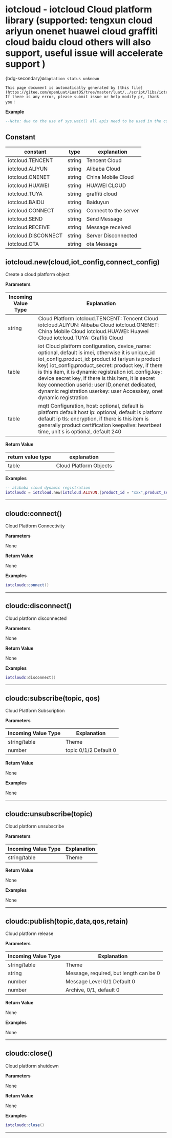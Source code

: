 # iotcloud - iotcloud Cloud platform library (supported: tengxun cloud ariyun onenet huawei cloud graffiti cloud baidu cloud others will also support, useful issue will accelerate support  )

{bdg-secondary}`Adaptation status unknown`

```{note}
This page document is automatically generated by [this file](https://gitee.com/openLuat/LuatOS/tree/master/luat/../script/libs/iotcloud.lua). If there is any error, please submit issue or help modify pr, thank you！
```


**Example**

```lua
--Note: due to the use of sys.wait() all apis need to be used in the coroutine

```

## Constant

|constant | type | explanation|
|-|-|-|
|iotcloud.TENCENT|string|Tencent Cloud|
|iotcloud.ALIYUN|string|Alibaba Cloud|
|iotcloud.ONENET|string|China Mobile Cloud|
|iotcloud.HUAWEI|string|HUAWEI CLOUD|
|iotcloud.TUYA|string|graffiti cloud|
|iotcloud.BAIDU|string|Baiduyun|
|iotcloud.CONNECT|string|Connect to the server|
|iotcloud.SEND|string|Send Message|
|iotcloud.RECEIVE|string|Message received|
|iotcloud.DISCONNECT|string|Server Disconnected|
|iotcloud.OTA|string|ota Message|


## iotcloud.new(cloud,iot_config,connect_config)



Create a cloud platform object

**Parameters**

|Incoming Value Type | Explanation|
|-|-|
|string|Cloud Platform iotcloud.TENCENT: Tencent Cloud iotcloud.ALIYUN: Alibaba Cloud iotcloud.ONENET: China Mobile Cloud iotcloud.HUAWEI: Huawei Cloud iotcloud.TUYA: Graffiti Cloud|
|table|iot Cloud platform configuration, device_name: optional, default is imei, otherwise it is unique_id iot_config.product_id: product id (ariyun is product key) iot_config.product_secret: product key, if there is this item, it is dynamic registration iot_config.key: device secret key, if there is this item, it is secret key connection userid: user ID,onenet dedicated, dynamic registration userkey: user Accesskey, onet dynamic registration|
|table|mqtt Configuration, host: optional, default is platform default host ip: optional, default is platform default ip tls: encryption, if there is this item is generally product certification keepalive: heartbeat time, unit s is optional, default 240|

**Return Value**

|return value type | explanation|
|-|-|
|table|Cloud Platform Objects|

**Examples**

```lua
-- alibaba cloud dynamic registration
iotcloudc = iotcloud.new(iotcloud.ALIYUN,{product_id = "xxx",product_secret = "xxx"})

```

---

## cloudc:connect()



Cloud Platform Connectivity

**Parameters**

None

**Return Value**

None

**Examples**

```lua
iotcloudc:connect()

```

---

## cloudc:disconnect()



Cloud platform disconnected

**Parameters**

None

**Return Value**

None

**Examples**

```lua
iotcloudc:disconnect()

```

---

## cloudc:subscribe(topic, qos)



Cloud Platform Subscription

**Parameters**

|Incoming Value Type | Explanation|
|-|-|
|string/table|Theme|
|number|topic 0/1/2 Default 0|

**Return Value**

None

**Examples**

None

---

## cloudc:unsubscribe(topic)



Cloud platform unsubscribe

**Parameters**

|Incoming Value Type | Explanation|
|-|-|
|string/table|Theme|

**Return Value**

None

**Examples**

None

---

## cloudc:publish(topic,data,qos,retain)



Cloud platform release

**Parameters**

|Incoming Value Type | Explanation|
|-|-|
|string/table|Theme|
|string|Message, required, but length can be 0|
|number|Message Level 0/1 Default 0|
|number|Archive, 0/1, default 0|

**Return Value**

None

**Examples**

None

---

## cloudc:close()



Cloud platform shutdown

**Parameters**

None

**Return Value**

None

**Examples**

```lua
iotcloudc:close()

```

---

